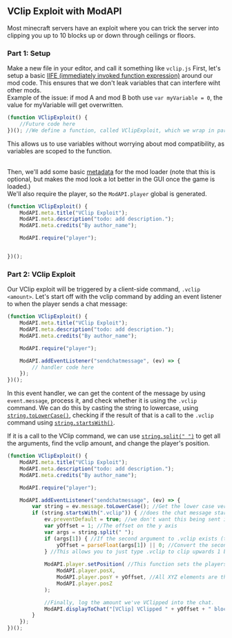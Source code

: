 ## VClip Exploit with ModAPI
Most minecraft servers have an exploit where you can trick the server into clipping you up to 10 blocks up or down through ceilings or floors.

### Part 1: Setup

Make a new file in your editor, and call it something like `vclip.js`
First, let's setup a basic [IIFE (immediately invoked function expression)](https://developer.mozilla.org/en-US/docs/Glossary/IIFE) around our mod code. This ensures that we don't leak variables that can interfere wiht other mods.\
Example of the issue: if mod A and mod B both use `var myVariable = 0`, the value for myVariable will get overwritten.

```javascript
(function VClipExploit() {
    //Future code here
})(); //We define a function, called VClipExploit, which we wrap in parantheses () and immediately execute.
```
This allows us to use variables without worrying about mod compatibility, as variables are scoped to the function.

\
Then, we'll add some basic [metadata](../apidoc/meta.md) for the mod loader (note that this is optional, but makes the mod look a lot better in the GUI once the game is loaded.)\
We'll also require the player, so the `ModAPI.player` global is generated.

```javascript
(function VClipExploit() {
    ModAPI.meta.title("VClip Exploit");
    ModAPI.meta.description("todo: add description.");
    ModAPI.meta.credits("By author_name");

    ModAPI.require("player");


})();
```

### Part 2: VClip Exploit
Our VClip exploit will be triggered by a client-side command, `.vclip <amount>`.
Let's start off with the vclip command by adding an event listener to when the player sends a chat message:
```javascript
(function VClipExploit() {
    ModAPI.meta.title("VClip Exploit");
    ModAPI.meta.description("todo: add description.");
    ModAPI.meta.credits("By author_name");

    ModAPI.require("player");

    ModAPI.addEventListener("sendchatmessage", (ev) => {
        // handler code here
    });
})();
```
In this event handler, we can get the content of the message by using `event.message`, process it, and check whether it is using the `.vclip` command. We can do this by casting the string to lowercase, using [`string.toLowerCase()`](https://developer.mozilla.org/en-US/docs/Web/JavaScript/Reference/Global_Objects/String/toLowerCase), checking if the result of that is a call to the `.vclip` command using [`string.startsWith()`](https://developer.mozilla.org/en-US/docs/Web/JavaScript/Reference/Global_Objects/String/startsWith).

If it is a call to the VClip command, we can use [`string.split(" ")`](https://developer.mozilla.org/en-US/docs/Web/JavaScript/Reference/Global_Objects/String/split) to get all the arguments, find the vclip amount, and change the player's position.

```javascript
(function VClipExploit() {
    ModAPI.meta.title("VClip Exploit");
    ModAPI.meta.description("todo: add description.");
    ModAPI.meta.credits("By author_name");

    ModAPI.require("player");

    ModAPI.addEventListener("sendchatmessage", (ev) => {
        var string = ev.message.toLowerCase(); //Get the lower case version of the command
        if (string.startsWith(".vclip")) { //does the chat message start with .vclip?
            ev.preventDefault = true; //we don't want this being sent into chat as a message
            var yOffset = 1; //The offset on the y axis
            var args = string.split(" ");
            if (args[1]) { //If the second argument to .vclip exists (the vclip <amount>)
                yOffset = parseFloat(args[1]) || 0; //Convert the second argument into a number. We use || to replace NaN (invalid numbers) with 0. Then, store it into the y offset.
            } //This allows you to just type .vclip to clip upwards 1 block.
            
            ModAPI.player.setPosition( //This function sets the players position to an XYZ coordinate
                ModAPI.player.posX,
                ModAPI.player.posY + yOffset, //All XYZ elements are the same, except we add the yOffset variable to the y axis.
                ModAPI.player.posZ
            ); 

            //Finally, log the amount we've VClipped into the chat.
            ModAPI.displayToChat("[VClip] VClipped " + yOffset + " blocks.");
        }
    });
})();
```
